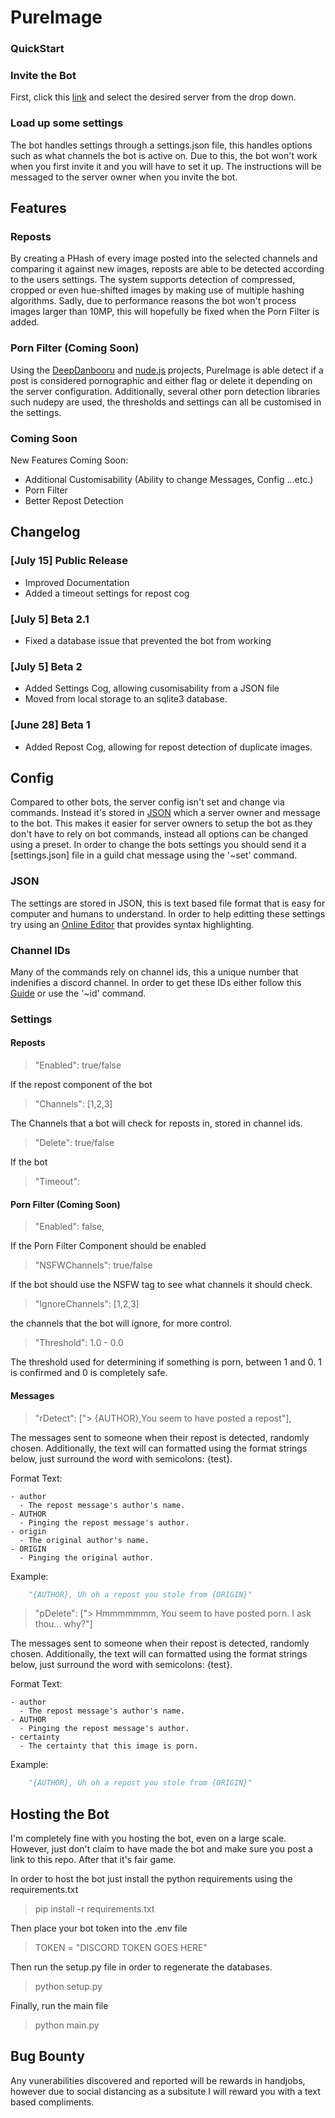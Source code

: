 # PureImage


### QuickStart

### Invite the Bot

First, click this [link](https://discord.com/oauth2/authorize?client_id=856451426267299863&scope=bot) and select the desired server from the drop down.

### Load up some settings

The bot handles settings through a settings.json file, this handles options such as what channels the bot is active on. Due to this, the bot won't work when you first invite it and you will have to set it up. The instructions will be messaged to the server owner when you invite the bot.

## Features

### Reposts

By creating a PHash of every image posted into the selected channels and comparing it against new images, reposts are able to be detected according to the users settings. The system supports detection of compressed, cropped or even hue-shifted images by making use of multiple hashing algorithms. Sadly, due to performance reasons the bot won't process images larger than 10MP, this will hopefully be fixed when the Porn Filter is added.

### Porn Filter (Coming Soon)

Using the [DeepDanbooru](https://github.com/KichangKim/DeepDanbooru) and [nude.js](https://github.com/pa7/nude.js) projects, PureImage is able detect if a post is considered pornographic and either flag or delete it depending on the server configuration. Additionally, several other porn detection libraries such nudepy are used, the thresholds and settings can all be customised in the settings.

### Coming Soon

New Features Coming Soon:

-   Additional Customisability (Ability to change Messages, Config ...etc.)
-   Porn Filter
-   Better Repost Detection

## Changelog

### [July 15] Public Release

-   Improved Documentation
-   Added a timeout settings for repost cog

### [July 5] Beta 2.1

-   Fixed a database issue that prevented the bot from working

### [July 5] Beta 2

-   Added Settings Cog, allowing cusomisability from a JSON file
-   Moved from local storage to an sqlite3 database.

### [June 28] Beta 1

-   Added Repost Cog, allowing for repost detection of duplicate images.


## Config

Compared to other bots, the server config isn't set and change via commands. Instead it's stored in [JSON](https://en.wikipedia.org/wiki/JSON) which a server owner and message to the bot. This makes it easier for server owners to setup the bot as they don't have to rely on bot commands, instead all options can be changed using a preset. In order to change the bots settings you should send it a [settings.json] file in a guild chat message using the '~set' command.

### JSON

The settings are stored in JSON, this is text based file format that is easy for computer and humans to understand. In order to help editting these settings try using an [Online Editor](https://jsoneditoronline.org/#left=cloud.f69c4ee4a2454ad58eab6effaa5e5e93) that provides syntax highlighting.

### Channel IDs

Many of the commands rely on channel ids, this a unique number that indenifies a discord channel. In order to get these IDs either follow this [Guide](https://support.discord.com/hc/en-us/articles/206346498) or use the '~id' command.

### Settings

#### Reposts

> "Enabled": true/false

If the repost component of the bot

> "Channels": [1,2,3]

The Channels that a bot will check for reposts in, stored in channel ids.

> "Delete": true/false

If the bot

> "Timeout":

#### Porn Filter (Coming Soon)

> "Enabled": false,

If the Porn Filter Component should be enabled

> "NSFWChannels": true/false

If the bot should use the NSFW tag to see what channels it should check.

> "IgnoreChannels": [1,2,3]

the channels that the bot will ignore, for more control.

> "Threshold": 1.0 - 0.0

The threshold used for determining if something is porn, between 1 and 0. 1 is confirmed and 0 is completely safe.

#### Messages

> "rDetect": ["> {AUTHOR},You seem to have posted a repost"],

The messages sent to someone when their repost is detected, randomly chosen. Additionally, the text will can formatted using the format strings below, just surround the word with semicolons: {test}.

Format Text:

    - author
      - The repost message's author's name.
    - AUTHOR
      - Pinging the repost message's author.
    - origin
      - The original author's name.
    - ORIGIN
      - Pinging the original author.

Example:

```python
    "{AUTHOR}, Uh oh a repost you stole from {ORIGIN}"
```


> "pDelete": ["> Hmmmmmmm, You seem to have posted porn. I ask thou... why?"]

The messages sent to someone when their repost is detected, randomly chosen. Additionally, the text will can formatted using the format strings below, just surround the word with semicolons: {test}.

Format Text:

    - author
      - The repost message's author's name.
    - AUTHOR
      - Pinging the repost message's author.
    - certainty
      - The certainty that this image is porn.

Example:

```python
    "{AUTHOR}, Uh oh a repost you stole from {ORIGIN}"
```

## Hosting the Bot

I'm completely fine with you hosting the bot, even on a large scale. However, just don't claim to have made the bot and make sure you post a link to this repo. After that it's fair game.

In order to host the bot just install the python requirements using the requirements.txt

> pip install -r requirements.txt

Then place your bot token into the .env file

> TOKEN = "DISCORD TOKEN GOES HERE"

Then run the setup.py file in order to regenerate the databases.

> python setup.py

Finally, run the main file

> python main.py

## Bug Bounty

Any vunerabilities discovered and reported will be rewards in handjobs, however due to social distancing as a subsitute I will reward you with a text based compliments.
